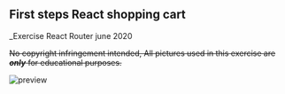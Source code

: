 ## First steps React shopping cart

\_Exercise React Router june 2020

~~No copyright infringement intended, All pictures used in this exercise are **_only_** for educational purposes.~~

![preview](https://imagizer.imageshack.com/img924/1629/7kZROg.jpg)
